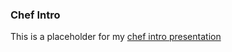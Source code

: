 ### Chef Intro

This is a placeholder for my [chef intro presentation](http://crdevops.github.io/chef-intro)
